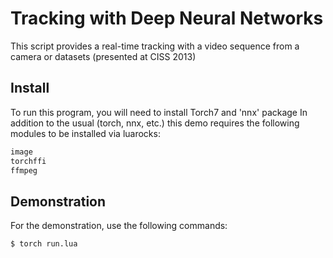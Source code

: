 # Tracking with Deep Neural Networks

This script provides a real-time tracking with a video sequence
from a camera or datasets (presented at CISS 2013)

## Install

To run this program, you will need to install Torch7 and 'nnx' package
In addition to the usual (torch, nnx, etc.) this demo requires the 
following modules to be installed via luarocks:

``` sh
image
torchffi
ffmpeg
```

## Demonstration

For the demonstration, use the following commands:

``` sh
$ torch run.lua
```
